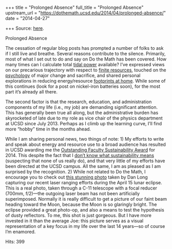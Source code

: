 +++
title = "Prolonged Absence"
full_title = "Prolonged Absence"
upstream_url = "https://dothemath.ucsd.edu/2014/04/prolonged-absence/"
date = "2014-04-27"

+++
Source: [here](https://dothemath.ucsd.edu/2014/04/prolonged-absence/).

Prolonged Absence

The cessation of regular blog posts has prompted a number of folks to ask if I still live and breathe. Several reasons contribute to the silence. Primarily, most of what I set out to do and say on Do the Math has been covered. How many times can I calculate total [tidal power](https://dothemath.ucsd.edu/2011/12/can-tides-turn-the-tide/ "Can Tides Turn the Tide?") available? I’ve expressed views on our precarious trajectory with respect to [finite resources](https://dothemath.ucsd.edu/tag/limits/ "DtM posts on resource limits"), touched on the [psychology](https://dothemath.ucsd.edu/tag/psychology/ "DtM psychology posts") of major change and sacrifice, and shared personal explorations in reducing energy/resource [footprints at home](https://dothemath.ucsd.edu/tag/home-solutions/ "DtM posts on home solutions"). While some of this continues (look for a post on nickel-iron batteries soon), for the most part it’s already all there.

The second factor is that the research, education, and administration components of my life (i.e., my job) are demanding significant attention. This has generally been true all along, but the administrative burden has skyrocketed of late due to my role as vice chair of the physics department at UCSD since July 2013. Perhaps as I climb up the learning curve, I’ll find more “hobby” time in the months ahead.

While I am sharing personal news, two things of note: 1) My efforts to write and speak about energy and resource use to a broad audience has resulted in UCSD awarding me the [Outstanding Faculty Sustainability Award](http://earthweek.ucsd.edu/sustainabilityawards.html "UCSD sustainability award") for 2014. This despite the fact that I [don’t know what sustainability means](https://dothemath.ucsd.edu/2011/10/sustainable-means-bunkty-to-me/ "Sustainable Means Bunkty to Me") (suspecting that none of us really do), and that very little of my efforts have been directed at the UCSD campus. All the same, I am as pleased as I am surprised by the recognition. 2) While not related to Do the Math, I encourage you to check out [this stunning photo](http://apod.nasa.gov/apod/ap140418.html "APOD picture: eclipse laser ranging") taken by Dan Long capturing our recent laser ranging efforts during the April 15 lunar eclipse. This is a real photo, taken through a C-11 telescope with a focal reducer (700mm, f/2)—the outgoing laser beam has not been artificially superimposed. Normally it is really difficult to get a picture of our faint beam heading toward the Moon, because the Moon is so glaringly bright. The eclipse provided a great photo-op, and also a means to test the hypothesis of dusty reflectors. To me, this shot is just gorgeous. But I have more invested in it than the average Joe: this picture serves as a visual representation of a key focus in my life over the last 14 years—so of course I’m enamored.

Hits: 399

[](https://www.addtoany.com/add_to/facebook?linkurl=https%3A%2F%2Fdothemath.ucsd.edu%2F2014%2F04%2Fprolonged-absence%2F&linkname=Prolonged%20Absence "Facebook")[](https://www.addtoany.com/add_to/twitter?linkurl=https%3A%2F%2Fdothemath.ucsd.edu%2F2014%2F04%2Fprolonged-absence%2F&linkname=Prolonged%20Absence "Twitter")[](https://www.addtoany.com/add_to/email?linkurl=https%3A%2F%2Fdothemath.ucsd.edu%2F2014%2F04%2Fprolonged-absence%2F&linkname=Prolonged%20Absence "Email")[](https://www.addtoany.com/share)
